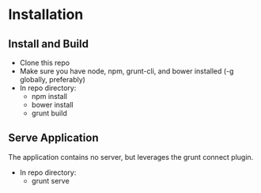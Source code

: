 # Installation

## Install and Build

- Clone this repo
- Make sure you have node, npm, grunt-cli, and bower installed (-g globally, preferably)
- In repo directory:
    - npm install
    - bower install
    - grunt build

## Serve Application
The application contains no server, but leverages the grunt connect plugin.

- In repo directory:
    - grunt serve

